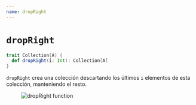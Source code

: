```yaml
---
name: dropRight
---
```


# `dropRight`

~~~ scala
trait Collection[A] {
  def dropRight(i: Int): Collection[A]
}
~~~

`dropRight` crea una colección descartando los últimos `i` elementos de esta colección, manteniendo el resto.

<figure class="diagram">
  <img src="../images/dropRight.svg" alt="dropRight function">
  <!-- <figcaption class="diagram-desc"></figcaption> -->
</figure>
